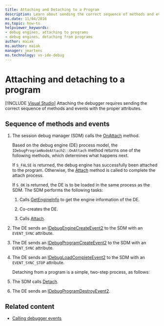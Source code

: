 ```yaml
---
title: Attaching and Detaching to a Program
description: Learn about sending the correct sequence of methods and events with the proper attributes for attaching a debugger.
ms.date: 11/04/2016
ms.topic: how-to
helpviewer_keywords:
- debug engines, attaching to programs
- debug engines, detaching from programs
author: maiak
ms.author: maiak
manager: jmartens
ms.technology: vs-ide-debug
---
```

# Attaching and detaching to a program

 [!INCLUDE [Visual Studio](~/includes/applies-to-version/vs-windows-only.md)]
Attaching the debugger requires sending the correct sequence of methods and events with the proper attributes.

## Sequence of methods and events

1. The session debug manager (SDM) calls the [OnAttach](../../extensibility/debugger/reference/idebugprogramnodeattach2-onattach.md) method.

    Based on the debug engine (DE) process model, the `IDebugProgramNodeAttach2::OnAttach` method returns one of the following methods, which determines what happens next.

    If `S_FALSE` is returned, the debug engine has successfully been attached to the program. Otherwise, the [Attach](../../extensibility/debugger/reference/idebugengine2-attach.md) method is called to complete the attach process.

    If `S_OK` is returned, the DE is to be loaded in the same process as the SDM. The SDM performs the following tasks:

   1. Calls [GetEngineInfo](../../extensibility/debugger/reference/idebugprogramnode2-getengineinfo.md) to get the engine information of the DE.

   2. Co-creates the DE.

   3. Calls [Attach](../../extensibility/debugger/reference/idebugengine2-attach.md).

2. The DE sends an [IDebugEngineCreateEvent2](../../extensibility/debugger/reference/idebugenginecreateevent2.md) to the SDM with an `EVENT_SYNC` attribute.

3. The DE sends an [IDebugProgramCreateEvent2](../../extensibility/debugger/reference/idebugprogramcreateevent2.md) to the SDM with an `EVENT_SYNC` attribute.

4. The DE sends an [IDebugLoadCompleteEvent2](../../extensibility/debugger/reference/idebugloadcompleteevent2.md) to the SDM with an `EVENT_SYNC_STOP` attribute.

   Detaching from a program is a simple, two-step process, as follows:

5. The SDM calls [Detach](../../extensibility/debugger/reference/idebugprogram2-detach.md).

6. The DE sends an [IDebugProgramDestroyEvent2](../../extensibility/debugger/reference/idebugprogramdestroyevent2.md).

## Related content
- [Calling debugger events](../../extensibility/debugger/calling-debugger-events.md)
